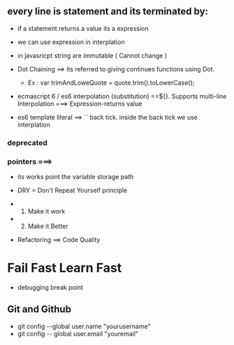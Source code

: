 ## every line is statement and its terminated by:

- if a statement returns a value its a expression
- we can use expression in interplation

- in javasricpt string are immutable ( Cannot change )
- Dot Chaining ==> its referred to giving continues functions using Dot.
  - Ex : var trimAndLoweQuote = quote.trim().toLowerCase();


- ecmascript 6 / es6   interpolation (substitution) ==${}. Supports multi-line  Interpolation  ===> Expression-returns value
- es6 template literal ==> `` back tick. inside the back tick we use  interplation
### deprecated

### pointers ===> 
- its works point the variable storage path 

- DRY = Don't Repeat Yourself  principle
- 1. Make it work
- 2. Make it Better
- Refactoring ==> Code Quality
# Fail Fast Learn Fast 
- debugging break point

## Git and Github

-  git config --global user.name  "yourusername"
- git config  -- global user.email "youremail"
